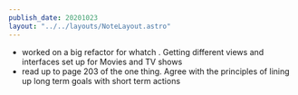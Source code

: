 ```yaml
---
publish_date: 20201023
layout: "../../layouts/NoteLayout.astro"
---
```

- worked on a big refactor for whatch . Getting different views and interfaces set up for Movies and TV shows
- read up to page 203 of the one thing. Agree with the principles of lining up long term goals with short term actions

